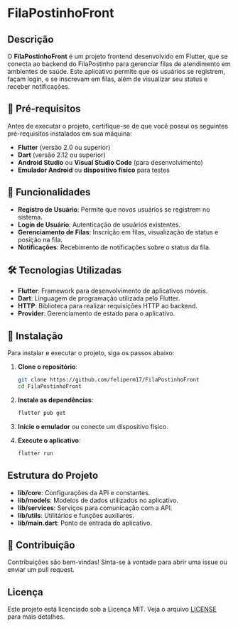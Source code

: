 # FilaPostinhoFront

## Descrição

O **FilaPostinhoFront** é um projeto frontend desenvolvido em Flutter, que se conecta ao backend do FilaPostinho para gerenciar filas de atendimento em ambientes de saúde. Este aplicativo permite que os usuários se registrem, façam login, e se inscrevam em filas, além de visualizar seu status e receber notificações.

## 🔧 Pré-requisitos

Antes de executar o projeto, certifique-se de que você possui os seguintes pré-requisitos instalados em sua máquina:

- **Flutter** (versão 2.0 ou superior)
- **Dart** (versão 2.12 ou superior)
- **Android Studio** ou **Visual Studio Code** (para desenvolvimento)
- **Emulador Android** ou **dispositivo físico** para testes

## 🚀 Funcionalidades

- **Registro de Usuário**: Permite que novos usuários se registrem no sistema.
- **Login de Usuário**: Autenticação de usuários existentes.
- **Gerenciamento de Filas**: Inscrição em filas, visualização de status e posição na fila.
- **Notificações**: Recebimento de notificações sobre o status da fila.

## 🛠️ Tecnologias Utilizadas

- **Flutter**: Framework para desenvolvimento de aplicativos móveis.
- **Dart**: Linguagem de programação utilizada pelo Flutter.
- **HTTP**: Biblioteca para realizar requisições HTTP ao backend.
- **Provider**: Gerenciamento de estado para o aplicativo.

## 🏃 Instalação

Para instalar e executar o projeto, siga os passos abaixo:

1. **Clone o repositório**:
   ```bash
   git clone https://github.com/feliperm17/FilaPostinhoFront
   cd FilaPostinhoFront
   ```

2. **Instale as dependências**:
   ```bash
   flutter pub get
   ```

3. **Inicie o emulador** ou conecte um dispositivo físico.

4. **Execute o aplicativo**:
   ```bash
   flutter run
   ```

## Estrutura do Projeto

- **lib/core**: Configurações da API e constantes.
- **lib/models**: Modelos de dados utilizados no aplicativo.
- **lib/services**: Serviços para comunicação com a API.
- **lib/utils**: Utilitários e funções auxiliares.
- **lib/main.dart**: Ponto de entrada do aplicativo.

## 🤝 Contribuição

Contribuições são bem-vindas! Sinta-se à vontade para abrir uma issue ou enviar um pull request.

## Licença

Este projeto está licenciado sob a Licença MIT. Veja o arquivo [LICENSE](LICENSE) para mais detalhes.

```